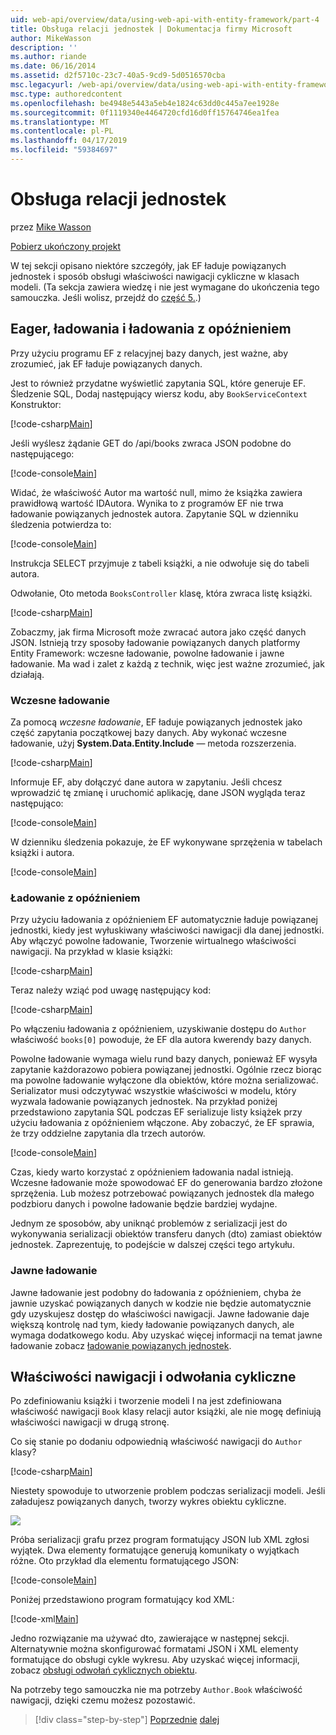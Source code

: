 ```yaml
---
uid: web-api/overview/data/using-web-api-with-entity-framework/part-4
title: Obsługa relacji jednostek | Dokumentacja firmy Microsoft
author: MikeWasson
description: ''
ms.author: riande
ms.date: 06/16/2014
ms.assetid: d2f5710c-23c7-40a5-9cd9-5d0516570cba
msc.legacyurl: /web-api/overview/data/using-web-api-with-entity-framework/part-4
msc.type: authoredcontent
ms.openlocfilehash: be4948e5443a5eb4e1824c63dd0c445a7ee1928e
ms.sourcegitcommit: 0f1119340e4464720cfd16d0ff15764746ea1fea
ms.translationtype: MT
ms.contentlocale: pl-PL
ms.lasthandoff: 04/17/2019
ms.locfileid: "59384697"
---
```

# <a name="handling-entity-relations"></a>Obsługa relacji jednostek

przez [Mike Wasson](https://github.com/MikeWasson)

[Pobierz ukończony projekt](https://github.com/MikeWasson/BookService)

W tej sekcji opisano niektóre szczegóły, jak EF ładuje powiązanych jednostek i sposób obsługi właściwości nawigacji cykliczne w klasach modeli. (Ta sekcja zawiera wiedzę i nie jest wymagane do ukończenia tego samouczka. Jeśli wolisz, przejdź do [część 5.](part-5.md).)

## <a name="eager-loading-versus-lazy-loading"></a>Eager, ładowania i ładowania z opóźnieniem

Przy użyciu programu EF z relacyjnej bazy danych, jest ważne, aby zrozumieć, jak EF ładuje powiązanych danych.

Jest to również przydatne wyświetlić zapytania SQL, które generuje EF. Śledzenie SQL, Dodaj następujący wiersz kodu, aby `BookServiceContext` Konstruktor:

[!code-csharp[Main](part-4/samples/sample1.cs)]

Jeśli wyślesz żądanie GET do /api/books zwraca JSON podobne do następującego:

[!code-console[Main](part-4/samples/sample2.cmd)]

Widać, że właściwość Autor ma wartość null, mimo że książka zawiera prawidłową wartość IDAutora. Wynika to z programów EF nie trwa ładowanie powiązanych jednostek autora. Zapytanie SQL w dzienniku śledzenia potwierdza to:

[!code-console[Main](part-4/samples/sample3.sql)]

Instrukcja SELECT przyjmuje z tabeli książki, a nie odwołuje się do tabeli autora.

Odwołanie, Oto metoda `BooksController` klasę, która zwraca listę książki.

[!code-csharp[Main](part-4/samples/sample4.cs)]

Zobaczmy, jak firma Microsoft może zwracać autora jako część danych JSON. Istnieją trzy sposoby ładowanie powiązanych danych platformy Entity Framework: wczesne ładowanie, powolne ładowanie i jawne ładowanie. Ma wad i zalet z każdą z technik, więc jest ważne zrozumieć, jak działają.

### <a name="eager-loading"></a>Wczesne ładowanie

Za pomocą *wczesne ładowanie*, EF ładuje powiązanych jednostek jako część zapytania początkowej bazy danych. Aby wykonać wczesne ładowanie, użyj **System.Data.Entity.Include** — metoda rozszerzenia.

[!code-csharp[Main](part-4/samples/sample5.cs)]

Informuje EF, aby dołączyć dane autora w zapytaniu. Jeśli chcesz wprowadzić tę zmianę i uruchomić aplikację, dane JSON wygląda teraz następująco:

[!code-console[Main](part-4/samples/sample6.cmd)]

W dzienniku śledzenia pokazuje, że EF wykonywane sprzężenia w tabelach książki i autora.

[!code-console[Main](part-4/samples/sample7.cmd)]

### <a name="lazy-loading"></a>Ładowanie z opóźnieniem

Przy użyciu ładowania z opóźnieniem EF automatycznie ładuje powiązanej jednostki, kiedy jest wyłuskiwany właściwości nawigacji dla danej jednostki. Aby włączyć powolne ładowanie, Tworzenie wirtualnego właściwości nawigacji. Na przykład w klasie książki:

[!code-csharp[Main](part-4/samples/sample8.cs?highlight=6)]

Teraz należy wziąć pod uwagę następujący kod:

[!code-csharp[Main](part-4/samples/sample9.cs)]

Po włączeniu ładowania z opóźnieniem, uzyskiwanie dostępu do `Author` właściwość `books[0]` powoduje, że EF dla autora kwerendy bazy danych.

Powolne ładowanie wymaga wielu rund bazy danych, ponieważ EF wysyła zapytanie każdorazowo pobiera powiązanej jednostki. Ogólnie rzecz biorąc ma powolne ładowanie wyłączone dla obiektów, które można serializować. Serializator musi odczytywać wszystkie właściwości w modelu, który wyzwala ładowanie powiązanych jednostek. Na przykład poniżej przedstawiono zapytania SQL podczas EF serializuje listy książek przy użyciu ładowania z opóźnieniem włączone. Aby zobaczyć, że EF sprawia, że trzy oddzielne zapytania dla trzech autorów.

[!code-console[Main](part-4/samples/sample10.sql)]

Czas, kiedy warto korzystać z opóźnieniem ładowania nadal istnieją. Wczesne ładowanie może spowodować EF do generowania bardzo złożone sprzężenia. Lub możesz potrzebować powiązanych jednostek dla małego podzbioru danych i powolne ładowanie będzie bardziej wydajne.

Jednym ze sposobów, aby uniknąć problemów z serializacji jest do wykonywania serializacji obiektów transferu danych (dto) zamiast obiektów jednostek. Zaprezentuję, to podejście w dalszej części tego artykułu.

### <a name="explicit-loading"></a>Jawne ładowanie

Jawne ładowanie jest podobny do ładowania z opóźnieniem, chyba że jawnie uzyskać powiązanych danych w kodzie nie będzie automatycznie gdy uzyskujesz dostęp do właściwości nawigacji. Jawne ładowanie daje większą kontrolę nad tym, kiedy ładowanie powiązanych danych, ale wymaga dodatkowego kodu. Aby uzyskać więcej informacji na temat jawne ładowanie zobacz [ładowanie powiązanych jednostek](https://msdn.microsoft.com/data/jj574232#explicit).

## <a name="navigation-properties-and-circular-references"></a>Właściwości nawigacji i odwołania cykliczne

Po zdefiniowaniu książki i tworzenie modeli I na jest zdefiniowana właściwość nawigacji `Book` klasy relacji autor książki, ale nie mogę definiują właściwości nawigacji w drugą stronę.

Co się stanie po dodaniu odpowiednią właściwość nawigacji do `Author` klasy?

[!code-csharp[Main](part-4/samples/sample11.cs?highlight=7)]

Niestety spowoduje to utworzenie problem podczas serializacji modeli. Jeśli załadujesz powiązanych danych, tworzy wykres obiektu cykliczne.

![](part-4/_static/image1.png)

Próba serializacji grafu przez program formatujący JSON lub XML zgłosi wyjątek. Dwa elementy formatujące generują komunikaty o wyjątkach różne. Oto przykład dla elementu formatującego JSON:

[!code-console[Main](part-4/samples/sample12.cmd)]

Poniżej przedstawiono program formatujący kod XML:

[!code-xml[Main](part-4/samples/sample13.xml)]

Jedno rozwiązanie ma używać dto, zawierające w następnej sekcji. Alternatywnie można skonfigurować formatami JSON i XML elementy formatujące do obsługi cykle wykresu. Aby uzyskać więcej informacji, zobacz [obsługi odwołań cyklicznych obiektu](../../formats-and-model-binding/json-and-xml-serialization.md#handling_circular_object_references).

Na potrzeby tego samouczka nie ma potrzeby `Author.Book` właściwość nawigacji, dzięki czemu możesz pozostawić.

> [!div class="step-by-step"]
> [Poprzednie](part-3.md)
> [dalej](part-5.md)
